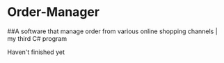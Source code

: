 # Order-Manager
##A software that manage order from various online shopping channels | my third C# program

Haven't finished yet
